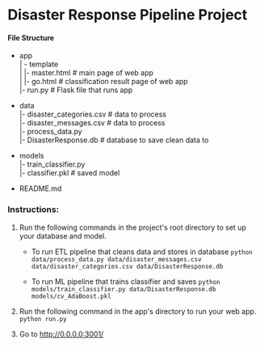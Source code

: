 # Disaster Response Pipeline Project
#### File Structure

- app<br>
| - template<br>
| |- master.html  # main page of web app<br>
| |- go.html  # classification result page of web app<br>
|- run.py  # Flask file that runs app<br>

- data<br>
|- disaster_categories.csv  # data to process<br> 
|- disaster_messages.csv  # data to process<br>
|- process_data.py<br>
|- DisasterResponse.db   # database to save clean data to<br>

- models<br>
|- train_classifier.py<br>
|- classifier.pkl  # saved model <br>

- README.md<br>

### Instructions:
1. Run the following commands in the project's root directory to set up your database and model.

    - To run ETL pipeline that cleans data and stores in database
        `python data/process_data.py data/disaster_messages.csv data/disaster_categories.csv data/DisasterResponse.db`
        
    - To run ML pipeline that trains classifier and saves
        `python models/train_classifier.py data/DisasterResponse.db models/cv_AdaBoost.pkl`

2. Run the following command in the app's directory to run your web app.
    `python run.py`

3. Go to http://0.0.0.0:3001/
